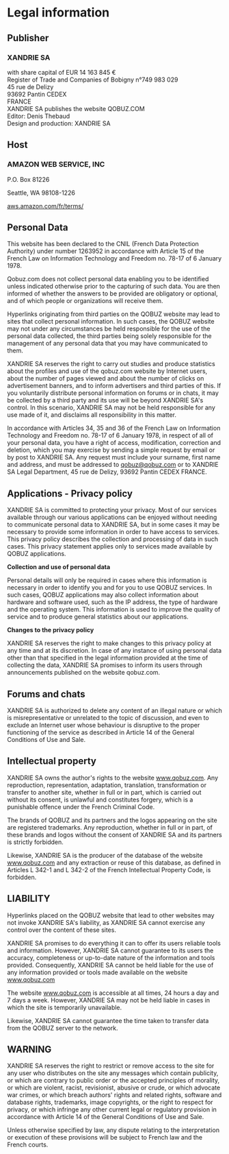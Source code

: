 Legal information
=================

Publisher
---------

### XANDRIE SA

with share capital of EUR 14 163 845 €  
Register of Trade and Companies of Bobigny n°749 983 029  
45 rue de Delizy  
93692 Pantin CEDEX  
FRANCE  
XANDRIE SA publishes the website QOBUZ.COM  
Editor: Denis Thebaud  
Design and production: XANDRIE SA  
  

Host
----

### AMAZON WEB SERVICE, INC

P.O. Box 81226

Seattle, WA 98108-1226 [](http://aws.amazon.com/fr/terms/)

[aws.amazon.com/fr/terms/](http://aws.amazon.com/fr/terms/)

Personal Data
-------------

This website has been declared to the CNIL (French Data Protection Authority) under number 1263952 in accordance with Article 15 of the French Law on Information Technology and Freedom no. 78-17 of 6 January 1978.  
  
Qobuz.com does not collect personal data enabling you to be identified unless indicated otherwise prior to the capturing of such data. You are then informed of whether the answers to be provided are obligatory or optional, and of which people or organizations will receive them.  
  
Hyperlinks originating from third parties on the QOBUZ website may lead to sites that collect personal information. In such cases, the QOBUZ website may not under any circumstances be held responsible for the use of the personal data collected, the third parties being solely responsible for the management of any personal data that you may have communicated to them.  
  
XANDRIE SA reserves the right to carry out studies and produce statistics about the profiles and use of the qobuz.com website by Internet users, about the number of pages viewed and about the number of clicks on advertisement banners, and to inform advertisers and third parties of this. If you voluntarily distribute personal information on forums or in chats, it may be collected by a third party and its use will be beyond XANDRIE SA's control. In this scenario, XANDRIE SA may not be held responsible for any use made of it, and disclaims all responsibility in this matter.  
  

In accordance with Articles 34, 35 and 36 of the French Law on Information Technology and Freedom no. 78-17 of 6 January 1978, in respect of all of your personal data, you have a right of access, modification, correction and deletion, which you may exercise by sending a simple request by email or by post to XANDRIE SA. Any request must include your surname, first name and address, and must be addressed to qobuz@qobuz.com or to XANDRIE SA Legal Department, 45 rue de Delizy, 93692 Pantin CEDEX FRANCE.

Applications - Privacy policy
-----------------------------

XANDRIE SA is committed to protecting your privacy. Most of our services available through our various applications can be enjoyed without needing to communicate personal data to XANDRIE SA, but in some cases it may be necessary to provide some information in order to have access to services. This privacy policy describes the collection and processing of data in such cases. This privacy statement applies only to services made available by QOBUZ applications.  
  
**Collection and use of personal data**  
  
Personal details will only be required in cases where this information is necessary in order to identify you and for you to use QOBUZ services. In such cases, QOBUZ applications may also collect information about hardware and software used, such as the IP address, the type of hardware and the operating system. This information is used to improve the quality of service and to produce general statistics about our applications.  
  
**Changes to the privacy policy**  
  
XANDRIE SA reserves the right to make changes to this privacy policy at any time and at its discretion. In case of any instance of using personal data other than that specified in the legal information provided at the time of collecting the data, XANDRIE SA promises to inform its users through announcements published on the website qobuz.com.  
  

Forums and chats
----------------

XANDRIE SA is authorized to delete any content of an illegal nature or which is misrepresentative or unrelated to the topic of discussion, and even to exclude an Internet user whose behaviour is disruptive to the proper functioning of the service as described in Article 14 of the General Conditions of Use and Sale.  
  

Intellectual property
---------------------

XANDRIE SA owns the author's rights to the website www.qobuz.com. Any reproduction, representation, adaptation, translation, transformation or transfer to another site, whether in full or in part, which is carried out without its consent, is unlawful and constitutes forgery, which is a punishable offence under the French Criminal Code.  
  
The brands of QOBUZ and its partners and the logos appearing on the site are registered trademarks. Any reproduction, whether in full or in part, of these brands and logos without the consent of XANDRIE SA and its partners is strictly forbidden.  
  
Likewise, XANDRIE SA is the producer of the database of the website www.qobuz.com and any extraction or reuse of this database, as defined in Articles L 342-1 and L 342-2 of the French Intellectual Property Code, is forbidden.  
  

LIABILITY
---------

Hyperlinks placed on the QOBUZ website that lead to other websites may not invoke XANDRIE SA's liability, as XANDRIE SA cannot exercise any control over the content of these sites.  
  
XANDRIE SA promises to do everything it can to offer its users reliable tools and information. However, XANDRIE SA cannot guarantee to its users the accuracy, completeness or up-to-date nature of the information and tools provided. Consequently, XANDRIE SA cannot be held liable for the use of any information provided or tools made available on the website www.qobuz.com  
  
The website www.qobuz.com is accessible at all times, 24 hours a day and 7 days a week. However, XANDRIE SA may not be held liable in cases in which the site is temporarily unavailable.  
  
Likewise, XANDRIE SA cannot guarantee the time taken to transfer data from the QOBUZ server to the network.  
  

WARNING
-------

XANDRIE SA reserves the right to restrict or remove access to the site for any user who distributes on the site any messages which contain publicity, or which are contrary to public order or the accepted principles of morality, or which are violent, racist, revisionist, abusive or crude, or which advocate war crimes, or which breach authors' rights and related rights, software and database rights, trademarks, image copyrights, or the right to respect for privacy, or which infringe any other current legal or regulatory provision in accordance with Article 14 of the General Conditions of Use and Sale.  
  
Unless otherwise specified by law, any dispute relating to the interpretation or execution of these provisions will be subject to French law and the French courts.